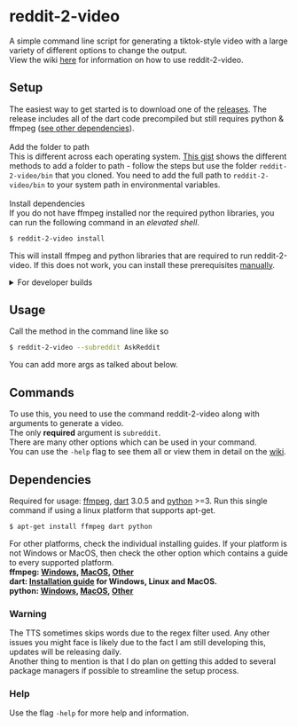 # reddit-2-video
A simple command line script for generating a tiktok-style video with a large variety of different options to change the output. <br>
View the wiki [here](https://github.com/Thomasssb1/reddit-2-video/wiki) for information on how to use reddit-2-video.

## Setup
The easiest way to get started is to download one of the [releases](https://github.com/Thomasssb1/reddit-2-video/releases). The release includes all of the dart code precompiled but still requires python & ffmpeg ([see other dependencies](https://github.com/Thomasssb1/reddit-2-video#dependencies)).<br><br>
Add the folder to path<br>
This is different across each operating system. [This gist](https://gist.github.com/nex3/c395b2f8fd4b02068be37c961301caa7) shows the different methods to add a folder to path - follow the steps but use the folder `reddit-2-video/bin` that you cloned. You need to add the full path to `reddit-2-video/bin` to your system path in environmental variables.<br><br>
Install dependencies<br>
If you do not have ffmpeg installed nor the required python libraries, you can run the following command in an *elevated shell*.
```sh
$ reddit-2-video install
```
This will install ffmpeg and python libraries that are required to run reddit-2-video. If this does not work, you can install these prerequisites [manually](https://github.com/Thomasssb1/reddit-2-video#dependencies).
<details>
    <summary>For developer builds</summary><br>
    Run the following command in your terminal in order to rebuild the executable each time something is changed whilst developing an update. You <u>do not</u> need to add the <b>reddit-2-video/bin</b> folder to path like normal.<br><br>

Clone the repository
```sh 
$ git clone https://github.com/Thomasssb1/reddit-2-video.git
```
Activate the repo so it can be used throughout your system
```sh
$ dart pub global activate --source path reddit-2-video
```
You willo also need to add a video file named `video1.mp4` inside of the `reddit-2-video/defaults/` folder. This will be the video that runs in the background.<br> Due to file size I have not included this myself. Although, I am considering a solution that will download them within reddit-2-video for later use.
</details>

## Usage

Call the method in the command line like so
```sh
$ reddit-2-video --subreddit AskReddit
```
You can add more args as talked about below.

## Commands
To use this, you need to use the command reddit-2-video along with arguments to generate a video. <br>
The only **required** argument is `subreddit`.
<br>
There are many other options which can be used in your command.<br>You can use the `-help` flag to see them all or view them in detail on the [wiki](https://github.com/Thomasssb1/reddit-2-video/wiki/Documentation).

## Dependencies
Required for usage: [ffmpeg](https://ffmpeg.org/about.html), [dart](https://dart.dev/) 3.0.5 and [python](https://www.python.org/) >=3.
Run this single command if using a linux platform that supports apt-get.
```sh
$ apt-get install ffmpeg dart python
```
For other platforms, check the individual installing guides. If your platform is not Windows or MacOS, then check the other option which contains a guide to every supported platform.<br>
<b>ffmpeg: [Windows](https://www.gyan.dev/ffmpeg/builds/), [MacOS](https://evermeet.cx/ffmpeg/), [Other](https://ffmpeg.org/download.html)<br>
dart: [Installation guide](https://dart.dev/get-dart#install) for Windows, Linux and MacOS.<br>
python: [Windows](https://www.python.org/downloads/windows/), [MacOS](https://www.python.org/downloads/macos/), [Other](https://www.python.org/download/other/)
</b>
### Warning
The TTS sometimes skips words due to the regex filter used. Any other issues you might face is likely due to the fact I am still developing this, updates will be releasing daily.<br> Another thing to mention is that I do plan on getting this added to several package managers if possible to streamline the setup process.
### Help
Use the flag `-help` for more help and information.
